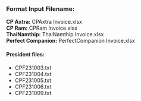 ### Format Input Filename:

**CP Axtra:** CPAxtra Invoice.xlsx  
**CP Ram:** CPRam Invoice.xlsx  
**ThaiNamthip:** ThaiNamthip Invoice.xlsx  
**Perfect Companion:** PerfectCompanion Invoice.xlsx  

#### President files:
- CPF231003.txt  
- CPF231004.txt  
- CPF231005.txt  
- CPF231006.txt  
- CPF231009.txt  
